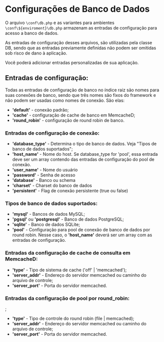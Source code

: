 # Configurações de Banco de Dados

O arquivo `\conf\db.php` e as variantes para ambientes
`\conf\${enviroment}\db.php` armazenam as entradas de configuração para
acesso a banco de dados.

As entradas de configuração desses arquivos, são utilizadas pela classe DB,
sendo que as entradas previamente definidas não podem ser omitidas sob risco de
dano à aplicação.

Você poderá adicionar entradas personalizadas de sua aplicação.

## Entradas de configuração:

Todas as entradas de configuração de banco no índice raiz são nomes para suas
conexões de banco, sendo que três nomes são fixos do framework e não podem ser
usadas como nomes de conexão. São elas:

-   **'default'** - conexão padrão;
-   **'cache'** - configuração de cache de banco em MemcacheD;
-   **'round_robin'** - configuração de round robin de banco.

### Entradas de configuração de conexão:

-   **'database_type'** - Determina o tipo de banco de dados. Veja "Tipos de
banco de dados suportados";
-   **'host_name'** - Nome do host. Se database_type for 'pool', essa entrada
deve ser um array contendo das entradas de configuração do pool de conexão.
-   **'user_name'** - Nome do usuário
-   **'password'** - Senha de acesso
-   **'database'** - Banco ou schema
-   **'charset'** - Charset do banco de dados
-   **'persistent'** - Flag de conexão persistente (true ou false)

### Tipos de banco de dados suportados:

-   **'mysql'** - Bancos de dados MySQL;
-   **'pgsql'** ou **'postgresql'** - Banco de dados PostgreSQL;
-   **'sqlite'** - Banco de dados SQLite;
-   **'pool'** - Configuração para pool de conexão de banco de dados por round
robin. Nesse caso, o **'host_name'** deverá ser um array com as entradas de
configuração.

### Entradas da configuração de cache de consulta em MemcacheD:

-   **'type'** - Tipo de sistema de cache ('off' | 'memcached');
-   **'server_addr'** - Endereço do servidor memcached ou caminho do arquivo de
controle;
-   **'server_port'** - Porta do servidor memcached.

### Entradas da configuração de pool por round_robin:
;
-   **'type'** - Tipo de controle do round robin (file | memcached);
-   **'server_addr'** - Endereço do servidor memcached ou caminho do arquivo de
controle;
-   **'server_port'** - Porta do servidor memcached.
